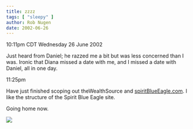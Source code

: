 ```yaml
---
title: zzzz
tags: [ "sleepy" ]
author: Rob Nugen
date: 2002-06-26
---
```


<p class=date>10:11pm CDT Wednesday 26 June 2002</p>

<p>Just heard from Daniel; he razzed me a bit but was less concerned
than I was.  Ironic that Diana missed a date with me, and I missed a
date with Daniel, all in one day.</p>

<p class=date>11:25pm</p>

<p>Have just finished scoping out theWealthSource and <a
href="https://www.spiritblueeagle.com">spiritBlueEagle.com</a>.  I like
the structure of the Spirit Blue Eagle site.</p>

<p>Going home now.</p>


<p><img src="/images/rob/wL-ROB.gif"/></p>

